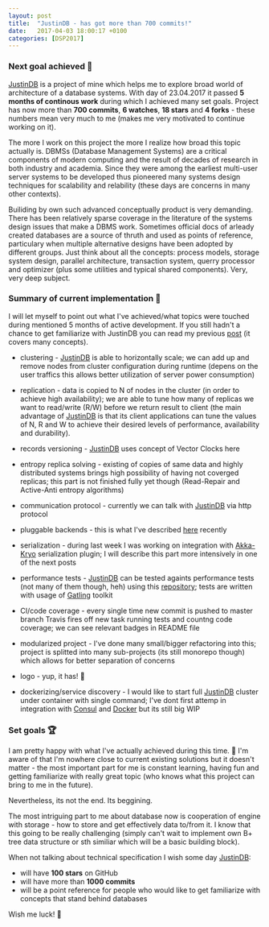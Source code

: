 ```yaml
---
layout: post
title:  "JustinDB - has got more than 700 commits!"
date:   2017-04-03 18:00:17 +0100
categories: [DSP2017]
---
```


### Next goal achieved 🎉
[JustinDB][justindb] is a project of mine which helps me to explore broad world of architecture of a database systems. With day of 23.04.2017 it passed **5 months of continous work** during which I achieved many set goals. Project has now more than **700 commits**, **6 watches**, **18 stars** and **4 forks** - these numbers mean very much to me (makes me very motivated to continue working on it).

The more I work on this project the more I realize how broad this topic actually is. DBMSs (Database Management Systems) are a critical components of modern computing and the result of decades of research in both industry and academia. Since they were among the earliest multi-user server systems to be developed thus pioneered many systems design techniques for scalability and relability (these days are concerns in many other contexts).

Builiding by own such advanced conceptually product is very demanding. There has been relatively sparse coverage in the literature of the systems design issues that make a DBMS work. Sometimes official docs of arleady created databases are a source of thruth and used as points of reference, particulary when multiple alternative designs have been adopted by different groups. Just think about all the concepts: process models, storage system design, parallel architecture, transaction system, querry processor and optimizer (plus some utilities and typical shared components). Very, very deep subject.


### Summary of current implementation 👷

I will let myself to point out what I've achieved/what topics were touched during mentioned 5 months of active development.
If you still hadn't a chance to get familiarize with JustinDB you can read my previous [post][justindb-reactive-database] (it covers many concepts).

* clustering - [JustinDB][justindb] is able to horizontally scale; we can add up and remove nodes from cluster configuration during runtime (depens on the user traffics this allows better utilization of server power consumption)

* replication - data is copied to N of nodes in the cluster (in order to achieve high availability); we are able to tune how many of replicas we want to read/write (R/W) before we return result to client (the main advantage of [JustinDB][justindb] is that its client applications can tune the values of N, R and W to achieve their desired levels of performance, availability and durability).

* records versioning - [JustinDB][justindb] uses concept of Vector Clocks here

* entropy replica solving - existing of copies of same data and highly distributed systems brings  high possibility of having not coverged replicas; this part is not finished fully yet though (Read-Repair and Active-Anti entropy algorithms)

* communication protocol - currently we can talk with [JustinDB][justindb] via http protocol

* pluggable backends - this is what I've described [here][justindb-pluggable-backends] recently

* serialization - during last week I was working on integration with [Akka-Kryo][akka-kryo] serialization plugin; I will describe this part more intensively in one of the next posts

* performance tests - [JustinDB][justindb] can be tested againts performance tests (not many of them though, heh) using this [repository][justindb-performance-tests]; tests are written with usage of [Gatling][gatling] toolkit

* CI/code coverage - every single time new commit is pushed to master branch Travis fires off new task running tests and countng code coverage; we can see relevant badges in README file

* modularized project - I've done many small/bigger refactoring into this; project is splitted into many sub-projects (its still monorepo though) which allows for better separation of concerns

* logo - yup, it has! 💖

* dockerizing/service discovery - I would like to start full [JustinDB][justindb] cluster under container with single command; I've dont first attemp in integration with [Consul][consul] and [Docker][docker] but its still big WIP

### Set goals 🏆
I am pretty happy with what I've actually achieved during this time. 💯 I'm aware of that I'm nowhere close to current existing solutions but it doesn't matter - the most important part for me is constant learning, having fun and getting familiarize with really great topic (who knows what this project can bring to me in the future).

Nevertheless, its not the end. Its beggining.

The most intriguing part to me about database now is cooperation of engine with storage - how to store and get effectively data to/from it. I know that this going to be really challenging (simply can't wait to implement own B+ tree data structure or sth similiar which will be a basic building block).

When not talking about technical specification I wish some day [JustinDB][justindb]:
* will have **100 stars** on GitHub
* will have more than **1000 commits**
* will be a point reference for people who would like to get familiarize with concepts that stand behind databases

Wish me luck! 🤞

[justindb]: https://github.com/speedcom/JustinDB
[justindb-reactive-database]: http://speedcom.github.io/dsp2017/2017/03/14/justindb-modern-reactive-nosql-database.html
[justindb-pluggable-backends]: http://speedcom.github.io/dsp2017/2017/03/24/justindb-support-for-pluggable-persistent-and-in-memory-storage-engines.html
[akka-kryo]: https://github.com/romix/akka-kryo-serialization
[gatling]: http://gatling.io/
[justindb-performance-tests]: https://github.com/justin-db/JustinDB-load-testing
[consul]: https://www.consul.io/
[docker]: https://docker.com/
